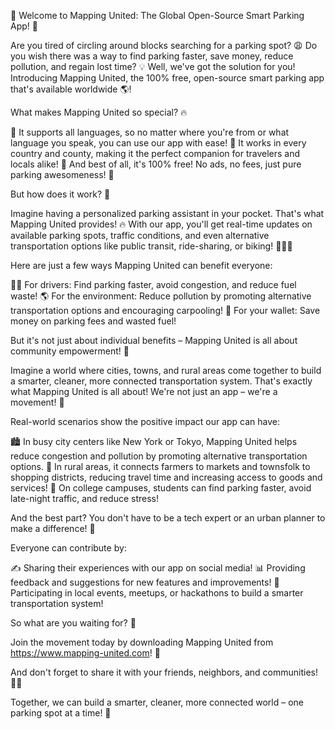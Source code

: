🚀 Welcome to Mapping United: The Global Open-Source Smart Parking App! 🚀

Are you tired of circling around blocks searching for a parking spot? 😩 Do you wish there was a way to find parking faster, save money, reduce pollution, and regain lost time? 💡 Well, we've got the solution for you! Introducing Mapping United, the 100% free, open-source smart parking app that's available worldwide 🌎!

What makes Mapping United so special? 🔥

🔴 It supports all languages, so no matter where you're from or what language you speak, you can use our app with ease!
💯 It works in every country and county, making it the perfect companion for travelers and locals alike!
💸 And best of all, it's 100% free! No ads, no fees, just pure parking awesomeness! 🎉

But how does it work? 🤔

Imagine having a personalized parking assistant in your pocket. That's what Mapping United provides! 🔥 With our app, you'll get real-time updates on available parking spots, traffic conditions, and even alternative transportation options like public transit, ride-sharing, or biking! 🚴‍♀️🚌

Here are just a few ways Mapping United can benefit everyone:

🏃‍♂️ For drivers: Find parking faster, avoid congestion, and reduce fuel waste!
🌎 For the environment: Reduce pollution by promoting alternative transportation options and encouraging carpooling!
💸 For your wallet: Save money on parking fees and wasted fuel!

But it's not just about individual benefits – Mapping United is all about community empowerment! 🤝

Imagine a world where cities, towns, and rural areas come together to build a smarter, cleaner, more connected transportation system. That's exactly what Mapping United is all about! We're not just an app – we're a movement! 💪

Real-world scenarios show the positive impact our app can have:

🏙️ In busy city centers like New York or Tokyo, Mapping United helps reduce congestion and pollution by promoting alternative transportation options.
🌳 In rural areas, it connects farmers to markets and townsfolk to shopping districts, reducing travel time and increasing access to goods and services!
🚂 On college campuses, students can find parking faster, avoid late-night traffic, and reduce stress!

And the best part? You don't have to be a tech expert or an urban planner to make a difference! 🌟

Everyone can contribute by:

✍️ Sharing their experiences with our app on social media!
📊 Providing feedback and suggestions for new features and improvements!
🤝 Participating in local events, meetups, or hackathons to build a smarter transportation system!

So what are you waiting for? 🎉

Join the movement today by downloading Mapping United from https://www.mapping-united.com! 📲

And don't forget to share it with your friends, neighbors, and communities! 🤝🌟

Together, we can build a smarter, cleaner, more connected world – one parking spot at a time! 🚀